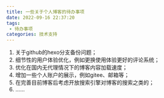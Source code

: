 ```yaml
---
title: 一些关于个人博客的待办事项
date: 2022-09-16 22:37:20
tags: 
 - 待办事项
categories: 技术支持
---
```


1. 关于github的hexo分支备份问题；
2. 细节性的用户体验优化，例如更换使用体验更好的评论系统；
3. 优化在国内无代理情况下的博客内容加载速度；<!--more-->
4. 增加一些个人账户的展示，例如gitee、邮箱等；
5. 在完善目前博客后考虑开放搜索引擎对博客的搜索之类的；
6. ......
